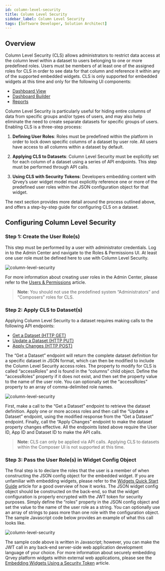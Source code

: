 ```yaml
---
id: column-level-security
title: Column Level Security
sidebar_label: Column Level Security
tags: [Software Developer, Solution Architect]
---
```


<div style={{textAlign: "justify"}}>

## Overview

Column Level Security (CLS) allows administrators to restrict data access at the column level within a dataset to users belonging to one or more predefined roles.  Users must be members of at least one of the assigned roles for CLS in order to see data for that column and reference it within any of the supported embedded widgets.  CLS is only supported for embedded widgets at this time and only for the following UI components:

* [Dashboard View](../embedding-widgets/widgets/dashboard-view.md)
* [Dashboard Builder](../embedding-widgets/widgets/dashboard-builder.md)
* [Reports](../embedding-widgets/widgets/pixel-perfect-reports.md)

Column Level Security is particularly useful for hiding entire columns of data from specific groups and/or types of users, and may also help eliminate the need to create separate datasets for specific groups of users.  Enabling CLS is a three-step process:

1. **Defining User Roles**:  Roles must be predefined within the platform in order to lock down specific columns of a dataset by user role.  All users have access to all columns within a dataset by default.

2. **Applying CLS to Datasets**:  Column Level Security must be explicitly set for each column of a dataset using a series of API endpoints.  This step must be performed through API calls.

3. **Using CLS with Security Tokens**:  Developers embedding content with Qrvey’s user widget model must explicitly reference one or more of the predefined user roles within the JSON configuration object for that widget.

The next section provides more detail around the process outlined above, and offers a step-by-step guide for configuring CLS on a dataset.

## Configuring Column Level Security
### Step 1:  Create the User Role(s)

This step must be performed by a user with administrator credentials.  Log in to the Admin Center and navigate to the Roles & Permissions UI.  At least one user role must be defined here to use with Column Level Security.

![column-level-security](https://s3.amazonaws.com/cdn.qrvey.com/documentation_assets/admin/Column-Level-Security/cls1.png#thumbnail) 

For more information about creating user roles in the Admin Center, please refer to the <a href="/docs/admin/roles-and-permissions/">Users & Permissions</a> article.

> **Note**:  You should not use the predefined system “Administrators” and “Composers” roles for CLS. 

### Step 2:  Apply CLS to Dataset(s)

Applying Column Level Security to a dataset requires making calls to the following API endpoints:

* <a href="https://qrvey.stoplight.io/docs/qrvey-api-doc/b3A6MjgyMjcxNDE">Get a Dataset (HTTP GET)</a>
* <a href="https://qrvey.stoplight.io/docs/qrvey-api-doc/b3A6MjgyMjcxNDI-update-a-dataset">Update a Dataset (HTTP PUT)</a>
* <a href="https://qrvey.stoplight.io/docs/qrvey-api-doc/b3A6MjgyMjcxNDg-apply-changes">Apply Changes (HTTP POST)</a>

The “Get a Dataset” endpoint will return the complete dataset definition for a specific dataset in JSON format, which can then be modified to include the Column Level Security access roles.  The property to modify for CLS is called “accessRoles” and is found in the “columns” child object.  Define the “accessRoles” property if it does not exist, and then set the property value to the name of the user role.  You can optionally set the “accessRoles” property to an array of comma-delimited role names.

![column-level-security](https://s3.amazonaws.com/cdn.qrvey.com/documentation_assets/admin/Column-Level-Security/cls2.png#thumbnail-60) 


First, make a call to the “Get a Dataset” endpoint to retrieve the dataset definition.  Apply one or more access roles and then call the “Update a Dataset” endpoint, using the modified response from the “Get a Dataset” endpoint.  Finally, call the “Apply Changes” endpoint to make the dataset property changes effective.  All the endpoints listed above require the User ID, App ID and Dataset ID to make the API calls.

> **Note**:  CLS can only be applied via API calls.  Applying CLS to datasets within the Composer UI is not supported at this time.

### Step 3:  Pass the User Role(s) in Widget Config Object

The final step is to declare the roles that the user is a member of when constructing the JSON config object for the embedded widget.  If you are unfamiliar with embedding widgets, please refer to the [Widgets Quick Start Guide](../embedding-widgets/widget-quick-start-guide.md) article for a good overview of how it works.  The JSON widget config object should be constructed on the back-end, so that the widget configuration is properly encrypted with the JWT token for security purposes.  Simply define the “roles” property in the JSON config object and set the value to the name of the user role as a string.  You can optionally use an array of strings to pass more than one role with the configuration object.  The sample Javascript code below provides an example of what this call looks like.

![column-level-security](https://s3.amazonaws.com/cdn.qrvey.com/documentation_assets/admin/Column-Level-Security/cls3.png#thumbnail-60) 

The sample code above is written in Javascript; however, you can make the JWT call in any back-end server-side web application development language of your choice.  For more information about securely embedding Qrvey platform widgets within external web applications, please see the [Embedding Widgets Using a Security Token](../embedding-widgets/embedding-widgets-security-token.md) article.

</div>
